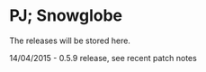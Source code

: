 # PJ; Snowglobe

The releases will be stored here.

14/04/2015 - 0.5.9 release, see recent patch notes